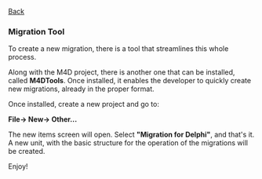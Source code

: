 [Back](DOCUMENTATION.md)

### Migration Tool ###

To create a new migration, there is a tool that streamlines this whole process.

Along with the M4D project, there is another one that can be installed, called **M4DTools**. Once installed, it enables the developer to quickly create new migrations, already in the proper format.

Once installed, create a new project and go to:

**File-> New-> Other...**

The new items screen will open. Select **"Migration for Delphi"**, and that's it. A new unit, with the basic structure for the operation of the migrations will be created.

Enjoy!